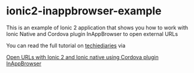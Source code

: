 # ionic2-inappbrowser-example
This is an example of Ionic 2 application that shows you how to work with Ionic 
Native and Cordova plugin InAppBrowser to open external URLs

You can read the full tutorial on [techiediaries](https://www.techiediaries.com) via 

[Open URLs with Ionic 2 and Ionic native using Cordova plugin InAppBrowser](https://www.techiediaries.com/mobiledev/cordova-inappbrowser-example-ionic2-native)

